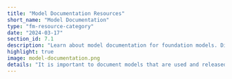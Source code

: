 ```yaml
---
title: "Model Documentation Resources"
short_name: "Model Documentation"
type: "fm-resource-category"
date: "2024-03-17"
section_id: 7.1
description: "Learn about model documentation for foundation models. Discover standards and tools for effectively documenting models, including specifications for model usage, recommended use cases, potential risks, and decisions made during training."
highlight: true
image: model-documentation.png
details: "It is important to document models that are used and released. Even models and code released openly are important to document thoroughly, in order to specify how to use the model, recommended and non-recommended use cases, potential harms, state or justify decisions made during training, and more."
---
```

